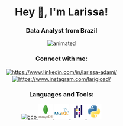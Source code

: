 <h1 align="center">Hey 👋, I'm Larissa!</h1>
<h3 align="center">Data Analyst from Brazil</h3>

<p align="center">
<img src="https://user-images.githubusercontent.com/101199376/226029899-4e045aa7-9a73-4942-af7c-ba373b41f730.gif" alt="animated" />
 </p> 
  
<h3 align="center">Connect with me:</h3>
<p align="center">
<a href="https://linkedin.com/in/https://www.linkedin.com/in/larissa-adami/" target="blank"><img align="center" src="https://raw.githubusercontent.com/rahuldkjain/github-profile-readme-generator/master/src/images/icons/Social/linked-in-alt.svg" alt="https://www.linkedin.com/in/larissa-adami/" height="30" width="40" /></a>
<a href="https://instagram.com/https://www.instagram.com/larigioad/" target="blank"><img align="center" src="https://raw.githubusercontent.com/rahuldkjain/github-profile-readme-generator/master/src/images/icons/Social/instagram.svg" alt="https://www.instagram.com/larigioad/" height="30" width="40" /></a>
</p>

<h3 align="center">Languages and Tools:</h3>
<p align="center"> <a href="https://cloud.google.com" target="_blank" rel="noreferrer"> <img src="https://www.vectorlogo.zone/logos/google_cloud/google_cloud-icon.svg" alt="gcp" width="40" height="40"/> </a> <a href="https://www.mongodb.com/" target="_blank" rel="noreferrer"> <img src="https://raw.githubusercontent.com/devicons/devicon/master/icons/mongodb/mongodb-original-wordmark.svg" alt="mongodb" width="40" height="40"/> </a> <a href="https://www.mysql.com/" target="_blank" rel="noreferrer"> <img src="https://raw.githubusercontent.com/devicons/devicon/master/icons/mysql/mysql-original-wordmark.svg" alt="mysql" width="40" height="40"/> </a> <a href="https://pandas.pydata.org/" target="_blank" rel="noreferrer"> <img src="https://raw.githubusercontent.com/devicons/devicon/2ae2a900d2f041da66e950e4d48052658d850630/icons/pandas/pandas-original.svg" alt="pandas" width="40" height="40"/> </a> <a href="https://www.python.org" target="_blank" rel="noreferrer"> <img src="https://raw.githubusercontent.com/devicons/devicon/master/icons/python/python-original.svg" alt="python" width="40" height="40"/> </a> </p>



